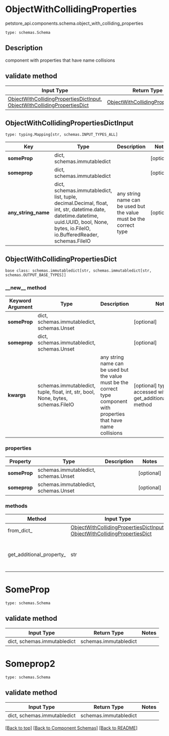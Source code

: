 # ObjectWithCollidingProperties
petstore_api.components.schema.object_with_colliding_properties
```
type: schemas.Schema
```

## Description
component with properties that have name collisions

## validate method
Input Type | Return Type | Notes
------------ | ------------- | -------------
[ObjectWithCollidingPropertiesDictInput](#objectwithcollidingpropertiesdictinput), [ObjectWithCollidingPropertiesDict](#objectwithcollidingpropertiesdict) | [ObjectWithCollidingPropertiesDict](#objectwithcollidingpropertiesdict) |

## ObjectWithCollidingPropertiesDictInput
```
type: typing.Mapping[str, schemas.INPUT_TYPES_ALL]
```
Key | Type |  Description | Notes
------------ | ------------- | ------------- | -------------
**someProp** | dict, schemas.immutabledict |  | [optional]
**someprop** | dict, schemas.immutabledict |  | [optional]
**any_string_name** | dict, schemas.immutabledict, list, tuple, decimal.Decimal, float, int, str, datetime.date, datetime.datetime, uuid.UUID, bool, None, bytes, io.FileIO, io.BufferedReader, schemas.FileIO | any string name can be used but the value must be the correct type | [optional]

## ObjectWithCollidingPropertiesDict
```
base class: schemas.immutabledict[str, schemas.immutabledict[str, schemas.OUTPUT_BASE_TYPES]]

```
### &lowbar;&lowbar;new&lowbar;&lowbar; method
Keyword Argument | Type | Description | Notes
---------------- | ---- | ----------- | -----
**someProp** | dict, schemas.immutabledict, schemas.Unset |  | [optional]
**someprop** | dict, schemas.immutabledict, schemas.Unset |  | [optional]
**kwargs** | schemas.immutabledict, tuple, float, int, str, bool, None, bytes, schemas.FileIO | any string name can be used but the value must be the correct type component with properties that have name collisions | [optional] typed value is accessed with the get_additional_property_ method

### properties
Property | Type | Description | Notes
-------- | ---- | ----------- | -----
**someProp** | schemas.immutabledict, schemas.Unset |  | [optional]
**someprop** | schemas.immutabledict, schemas.Unset |  | [optional]

### methods
Method | Input Type | Return Type | Notes
------ | ---------- | ----------- | ------
from_dict_ | [ObjectWithCollidingPropertiesDictInput](#objectwithcollidingpropertiesdictinput), [ObjectWithCollidingPropertiesDict](#objectwithcollidingpropertiesdict) | [ObjectWithCollidingPropertiesDict](#objectwithcollidingpropertiesdict) | a constructor
get_additional_property_ | str | schemas.immutabledict, tuple, float, int, str, bool, None, bytes, schemas.FileIO, schemas.Unset }} | provides type safety for additional properties

# SomeProp
```
type: schemas.Schema
```

## validate method
Input Type | Return Type | Notes
------------ | ------------- | -------------
dict, schemas.immutabledict | schemas.immutabledict |

# Someprop2
```
type: schemas.Schema
```

## validate method
Input Type | Return Type | Notes
------------ | ------------- | -------------
dict, schemas.immutabledict | schemas.immutabledict |

[[Back to top]](#top) [[Back to Component Schemas]](../../../README.md#Component-Schemas) [[Back to README]](../../../README.md)
